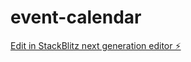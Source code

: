 # event-calendar

[Edit in StackBlitz next generation editor ⚡️](https://stackblitz.com/~/github.com/jadaliha/event-calendar)